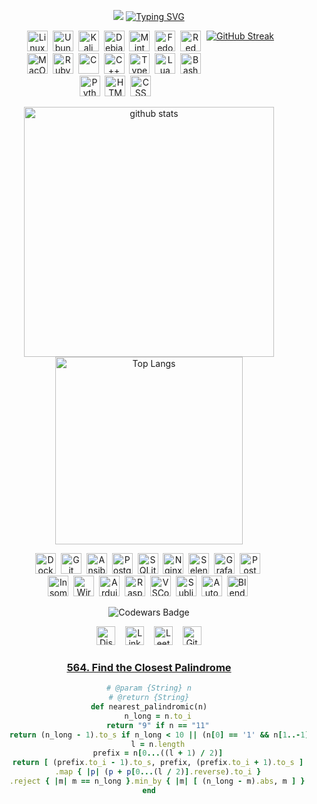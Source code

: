 <div align="center">

<p>
  <img src="https://capsule-render.vercel.app/api?type=waving&height=100&color=0:A690B8,100:BF90F3&section=header&reversal=true"/>
  <a href="https://git.io/typing-svg"><img src="https://readme-typing-svg.demolab.com?font=Handjet&size=32&duration=4000&pause=1500&color=7289DA&center=true&vCenter=true&random=true&width=500&height=32&lines=Welcome" alt="Typing SVG" /></a>
</p>

[list of badges]: # (https://naereen.github.io/badges/)
[more]: # (https://shields.io/)
[more and more]: # (https://github.com/Ileriayo/markdown-badges)
[fonts]: # (https://fonts.google.com/)
[running font]: # (https://readme-typing-svg.demolab.com)

<div style="display: flex; flex-wrap: nowrap; justify-content: center;">
    <div style="display: flex; flex-wrap: wrap; width: 400px;">
        <div style="flex: 1;">
            <img src="https://skillicons.dev/icons?i=linux" alt="Linux" width="33" height="33" /><span>&nbsp;</span>  
            <img src="https://skillicons.dev/icons?i=ubuntu" alt="Ubuntu" width="33" height="33" /><span>&nbsp;</span>
            <img src="https://skillicons.dev/icons?i=kali" alt="Kali" width="33" height="33" /><span>&nbsp;</span>
            <img src="https://skillicons.dev/icons?i=debian" alt="Debian" width="33" height="33" /><span>&nbsp;</span>
            <img src="https://skillicons.dev/icons?i=mint" alt="Mint" width="33" height="33" /><span>&nbsp;</span>
            <img src="https://upload.wikimedia.org/wikipedia/commons/thumb/3/3f/Fedora_logo.svg/267px-Fedora_logo.svg.png?20091128031656" alt="Fedora" width="33" height="33" /><span>&nbsp;</span>
            <img src="https://skillicons.dev/icons?i=redhat" alt="Red Hat" width="33" height="33" /><span>&nbsp;</span>
            <img src="https://skillicons.dev/icons?i=apple" alt="MacOS" width="33" height="33" /><span>&nbsp;</span>
            <img src="https://skillicons.dev/icons?i=ruby" alt="Ruby" width="33" height="33" /><span>&nbsp;</span>
            <img src="https://skillicons.dev/icons?i=c" alt="C" width="33" height="33" /><span>&nbsp;</span>
            <img src="https://skillicons.dev/icons?i=cpp" alt="C++" width="33" height="33" /><span>&nbsp;</span>
            <img src="https://skillicons.dev/icons?i=ts" alt="TypeScript" width="33" height="33" /><span>&nbsp;</span>
            <img src="https://skillicons.dev/icons?i=lua" alt="Lua" width="33" height="33" /><span>&nbsp;</span>
            <img src="https://skillicons.dev/icons?i=bash" alt="Bash" width="33" height="33" /><span>&nbsp;</span>
            <img src="https://skillicons.dev/icons?i=python" alt="Python" width="33" height="33" /><span>&nbsp;</span>
            <img src="https://skillicons.dev/icons?i=html" alt="HTML" width="33" height="33" /><span>&nbsp;</span>
            <img src="https://skillicons.dev/icons?i=css" alt="CSS" width="33" height="33" />
        </div>
        <a href="https://git.io/streak-stats"><img src="https://github-readme-streak-stats.herokuapp.com?user=Wl0cKk&theme=tokyonight-duo&border_radius=0&date_format=n%2Fj%5B%2FY%5D&mode=weekly&card_width=700&card_height=100" alt="GitHub Streak" /></a>
        <p>
            <img src="https://github-readme-stats.vercel.app/api?username=Wl0cKk&rank_icon=github&show_icons=true&theme=tokyonight" alt="github stats" width="400"/>
            <img src="https://github-readme-stats.vercel.app/api/top-langs/?username=Wl0cKk&theme=tokyonight&size_weight=0.1&count_weight=0.2&layout=compact" alt="Top Langs" width="300"/>
        </p>
        <div style="flex: 1;">
            <img src="https://skillicons.dev/icons?i=docker" alt="Docker" width="33" height="33" /><span>&nbsp;</span>
            <img src="https://skillicons.dev/icons?i=git" alt="Git" width="33" height="33" /><span>&nbsp;</span>
            <img src="https://skillicons.dev/icons?i=ansible" alt="Ansible" width="33" height="33" /><span>&nbsp;</span>
            <img src="https://skillicons.dev/icons?i=postgres" alt="PostgreSQL" width="33" height="33" /><span>&nbsp;</span>
            <img src="https://skillicons.dev/icons?i=sqlite" alt="SQLite" width="33" height="33" /><span>&nbsp;</span>
            <img src="https://skillicons.dev/icons?i=nginx" alt="Nginx" width="33" height="33" /><span>&nbsp;</span>
            <img src="https://skillicons.dev/icons?i=selenium" alt="Selenium" width="33" height="33" /><span>&nbsp;</span>
            <img src="https://skillicons.dev/icons?i=grafana" alt="Grafana" width="33" height="33" /><span>&nbsp;</span>
            <img src="https://skillicons.dev/icons?i=postman" alt="Postman" width="33" height="33" /><span>&nbsp;</span>
            <img src="https://encrypted-tbn0.gstatic.com/images?q=tbn:ANd9GcQFwBIzoVFfmX3NPoSIrbGhmCXb4KDgbnZKA1zFltVc9tcpOjELPV1U37sGNf3l0W_gzCs&usqp=CAU" alt="Insomnia" width="33" height="33" /><span>&nbsp;</span>
            <img src="https://upload.wikimedia.org/wikipedia/commons/thumb/c/c6/Wireshark_icon_new.png/600px-Wireshark_icon_new.png?20230509085415" alt="Wireshark" width="33" height="33" /><span>&nbsp;</span>
            <img src="https://skillicons.dev/icons?i=arduino" alt="Arduino" width="33" height="33" /><span>&nbsp;</span>
            <img src="https://skillicons.dev/icons?i=raspberrypi" alt="Raspberry Pi" width="33" height="33" /><span>&nbsp;</span>
            <img src="https://skillicons.dev/icons?i=vscodium" alt="VSCodium" width="33" height="33" /><span>&nbsp;</span>
            <img src="https://skillicons.dev/icons?i=sublime" alt="Sublime" width="33" height="33" /><span>&nbsp;</span>
            <img src="https://skillicons.dev/icons?i=autocad" alt="AutoCAD" width="33" height="33" /><span>&nbsp;</span>
            <img src="https://skillicons.dev/icons?i=blender" alt="Blender" width="33" height="33" /><span>&nbsp;</span>
        </div>
    </div>
</div>

![Codewars Badge](https://www.codewars.com/users/Wl0cKk/badges/small)

<div align="center">
    <a href="https://discord.com/users/1016287707846160384" target="_blank" style="text-decoration: none;"><img src="https://img.shields.io/badge/Discord-282C34?logo=discord&logoColor=7289DA" alt="Discord logo" title="Discord" height="30"/></a>
    <span>&nbsp;&nbsp;</span>
    <a href="https://www.linkedin.com/in/uladzimir-kandratsiuk-b77505295/" target="_blank" style="text-decoration: none;"><img src="https://img.shields.io/badge/LinkedIn-282C34?logo=linkedin&logoColor=0077B5" alt="LinkedIn logo" title="LinkedIn" height="30"/></a>
    <span>&nbsp;&nbsp;</span>
    <a href="https://leetcode.com/u/amnesia10/" target="_blank" style="text-decoration: none;"><img src="https://img.shields.io/badge/LeetCode-282C34?logo=leetcode&logoColor=FFA116" alt="LeetCode logo" title="LeetCode" height="30"/></a>
    <span>&nbsp;&nbsp;</span>
    <a href="https://gist.github.com/Wl0cKk" target="_blank" style="text-decoration: none;"><img src="https://img.shields.io/badge/GitHub%20Gist-282C34?logo=github&logoColor=white" alt="GitHub Gist logo" title="GitHub Gist" height="30"/></a>
</div>

### [564. Find the Closest Palindrome](https://leetcode.com/problems/find-the-closest-palindrome/submissions/1367017433/?envType=daily-question&envId=2024-08-24)

```ruby
# @param {String} n
# @return {String}
def nearest_palindromic(n)
    n_long = n.to_i
    return "9" if n == "11"
    return (n_long - 1).to_s if n_long < 10 || (n[0] == '1' && n[1..-1] == '0' * (n.length - 1))
    l = n.length
    prefix = n[0...((l + 1) / 2)]
    return [ (prefix.to_i - 1).to_s, prefix, (prefix.to_i + 1).to_s ]
    .map { |p| (p + p[0...(l / 2)].reverse).to_i }
    .reject { |m| m == n_long }.min_by { |m| [ (n_long - m).abs, m ] }.to_s
end
